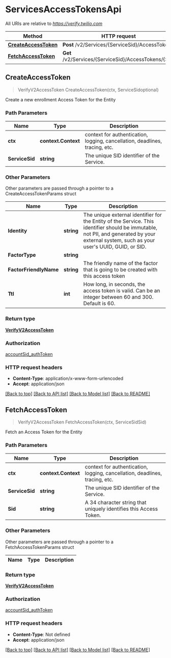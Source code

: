 # ServicesAccessTokensApi

All URIs are relative to *https://verify.twilio.com*

Method | HTTP request | Description
------------- | ------------- | -------------
[**CreateAccessToken**](ServicesAccessTokensApi.md#CreateAccessToken) | **Post** /v2/Services/{ServiceSid}/AccessTokens | 
[**FetchAccessToken**](ServicesAccessTokensApi.md#FetchAccessToken) | **Get** /v2/Services/{ServiceSid}/AccessTokens/{Sid} | 



## CreateAccessToken

> VerifyV2AccessToken CreateAccessToken(ctx, ServiceSidoptional)



Create a new enrollment Access Token for the Entity

### Path Parameters


Name | Type | Description
------------- | ------------- | -------------
**ctx** | **context.Context** | context for authentication, logging, cancellation, deadlines, tracing, etc.
**ServiceSid** | **string** | The unique SID identifier of the Service.

### Other Parameters

Other parameters are passed through a pointer to a CreateAccessTokenParams struct


Name | Type | Description
------------- | ------------- | -------------
**Identity** | **string** | The unique external identifier for the Entity of the Service. This identifier should be immutable, not PII, and generated by your external system, such as your user's UUID, GUID, or SID.
**FactorType** | **string** | 
**FactorFriendlyName** | **string** | The friendly name of the factor that is going to be created with this access token
**Ttl** | **int** | How long, in seconds, the access token is valid. Can be an integer between 60 and 300. Default is 60.

### Return type

[**VerifyV2AccessToken**](VerifyV2AccessToken.md)

### Authorization

[accountSid_authToken](../README.md#accountSid_authToken)

### HTTP request headers

- **Content-Type**: application/x-www-form-urlencoded
- **Accept**: application/json

[[Back to top]](#) [[Back to API list]](../README.md#documentation-for-api-endpoints)
[[Back to Model list]](../README.md#documentation-for-models)
[[Back to README]](../README.md)


## FetchAccessToken

> VerifyV2AccessToken FetchAccessToken(ctx, ServiceSidSid)



Fetch an Access Token for the Entity

### Path Parameters


Name | Type | Description
------------- | ------------- | -------------
**ctx** | **context.Context** | context for authentication, logging, cancellation, deadlines, tracing, etc.
**ServiceSid** | **string** | The unique SID identifier of the Service.
**Sid** | **string** | A 34 character string that uniquely identifies this Access Token.

### Other Parameters

Other parameters are passed through a pointer to a FetchAccessTokenParams struct


Name | Type | Description
------------- | ------------- | -------------

### Return type

[**VerifyV2AccessToken**](VerifyV2AccessToken.md)

### Authorization

[accountSid_authToken](../README.md#accountSid_authToken)

### HTTP request headers

- **Content-Type**: Not defined
- **Accept**: application/json

[[Back to top]](#) [[Back to API list]](../README.md#documentation-for-api-endpoints)
[[Back to Model list]](../README.md#documentation-for-models)
[[Back to README]](../README.md)

